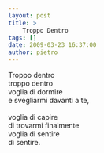 ```yaml
---
layout: post
title: >
    Troppo Dentro
tags: []
date: 2009-03-23 16:37:00
author: pietro
---
```

Troppo dentro<br/>troppo dentro<br/>voglia di dormire<br/>e svegliarmi davanti a te,<br/><br/>voglia di capire<br/>di trovarmi finalmente<br/>voglia di sentire<br/>di sentire.
